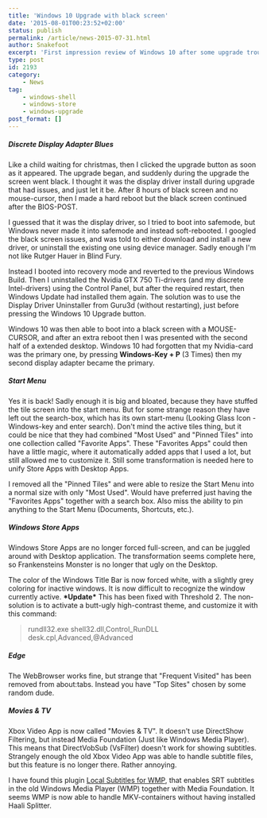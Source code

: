 ```yaml
---
title: 'Windows 10 Upgrade with black screen'
date: '2015-08-01T00:23:52+02:00'
status: publish
permalink: /article/news-2015-07-31.html
author: Snakefoot
excerpt: 'First impression review of Windows 10 after some upgrade trouble. A meeting between a software developer and Microsoft Windows 10.'
type: post
id: 2193
category:
    - News
tag:
    - windows-shell
    - windows-store
    - windows-upgrade
post_format: []
---
```

##### Discrete Display Adapter Blues

 Like a child waiting for christmas, then I clicked the upgrade button as soon as it appeared. The upgrade began, and suddenly during the upgrade the screen went black. I thought it was the display driver install during upgrade that had issues, and just let it be. After 8 hours of black screen and no mouse-cursor, then I made a hard reboot but the black screen continued after the BIOS-POST.  
  
 I guessed that it was the display driver, so I tried to boot into safemode, but Windows never made it into safemode and instead soft-rebooted. I googled the black screen issues, and was told to either download and install a new driver, or uninstall the existing one using device manager. Sadly enough I'm not like Rutger Hauer in Blind Fury.  
  
 Instead I booted into recovery mode and reverted to the previous Windows Build. Then I uninstalled the Nvidia GTX 750 Ti-drivers (and my discrete Intel-drivers) using the Control Panel, but after the required restart, then Windows Update had installed them again. The solution was to use the Display Driver Uninstaller from Guru3d (without restarting), just before pressing the Windows 10 Upgrade button.  
  
 Windows 10 was then able to boot into a black screen with a MOUSE-CURSOR, and after an extra reboot then I was presented with the second half of a extended desktop. Windows 10 had forgotten that my Nvidia-card was the primary one, by pressing **Windows-Key + P** (3 Times) then my second display adapter became the primary.  

##### Start Menu

 Yes it is back! Sadly enough it is big and bloated, because they have stuffed the tile screen into the start menu. But for some strange reason they have left out the search-box, which has its own start-menu (Looking Glass Icon - Windows-key and enter search). Don't mind the active tiles thing, but it could be nice that they had combined "Most Used" and "Pinned Tiles" into one collection called "Favorite Apps". These "Favorites Apps" could then have a little magic, where it automatically added apps that I used a lot, but still allowed me to customize it. Still some transformation is needed here to unify Store Apps with Desktop Apps.  
  
 I removed all the "Pinned Tiles" and were able to resize the Start Menu into a normal size with only "Most Used". Would have preferred just having the "Favorites Apps" together with a search box. Also miss the ability to pin anything to the Start Menu (Documents, Shortcuts, etc.).
 
##### Windows Store Apps

 Windows Store Apps are no longer forced full-screen, and can be juggled around with Desktop application. The transformation seems complete here, so Frankensteins Monster is no longer that ugly on the Desktop.  
  
 The color of the Windows Title Bar is now forced white, with a slightly grey coloring for inactive windows. It is now difficult to recognize the window currently active. **\*Update\*** This has been fixed with Threshold 2. The non-solution is to activate a butt-ugly high-contrast theme, and customize it with this command:
 > rundll32.exe shell32.dll,Control\_RunDLL desk.cpl,Advanced,@Advanced

##### Edge

 The WebBrowser works fine, but strange that "Frequent Visited" has been removed from about:tabs. Instead you have "Top Sites" chosen by some random dude.
 
##### Movies &amp; TV

 Xbox Video App is now called "Movies &amp; TV". It doesn't use DirectShow Filtering, but instead Media Foundation (Just like Windows Media Player). This means that DirectVobSub (VsFilter) doesn't work for showing subtitles. Strangely enough the old Xbox Video App was able to handle subtitle files, but this feature is no longer there. Rather annoying.  
  
 I have found this plugin [Local Subtitles for WMP](http://sourceforge.net/projects/wmpsub/), that enables SRT subtitles in the old Windows Media Player (WMP) together with Media Foundation. It seems WMP is now able to handle MKV-containers without having installed Haali Splitter.